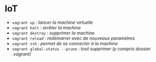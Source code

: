 # IoT

- ```vagrant up``` : _lancer la machine virtuelle_
- ```vagrant halt``` : _arrêter la machine_
- ```vagrant destroy``` : _supprimer la machine_
- ```vagrant reload``` : _redémarrer avec de nouveaux paramètres_ 
- ```vagrant ssh``` : _permet de se connecter à la machine_
- ```vagrant global-status --prune``` : _tout supprimer (y compris dossier .vagrant)_
